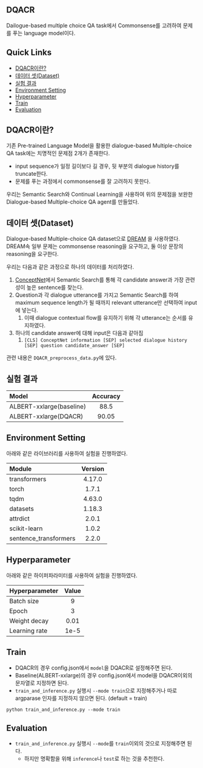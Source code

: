 ## DQACR

Dailogue-based multiple choice QA task에서 Commonsense를 고려하여 문제를 푸는 language model이다.

## Quick Links

  - [DQACR이란?](#what_is_dqacr)
  - [데이터 셋(Dataset)](#dataset)
  - [실험 결과](#result)
  - [Environment Setting](#environment_setting)
  - [Hyperparameter](#hyperparameter)
  - [Train](#train)
  - [Evaluation](#evaluation)

## DQACR이란?

기존 Pre-trained Language Model을 활용한 dialogue-based Multiple-choice QA task에는 치명적인 문제점 2개가 존재한다.
* input sequence가 일정 길이보다 길 경우, 뒷 부분의 dialogue history를 truncate한다.
* 문제를 푸는 과정에서 commonsense를 잘 고려하지 못한다. 

우리는 Semantic Search와 Continual Learning을 사용하여 위의 문제점을 보완한 Dialogue-based Multiple-choice QA agent를 만들었다.

## 데이터 셋(Dataset)
Dialogue-based Multiple-choice QA dataset으로 [DREAM](https://dataset.org/dream/) 을 사용하였다.
DREAM속 일부 문제는 commonsense reasoning을 요구하고, 둘 이상 문장의 reasoning을 요구한다.

우리는 다음과 같은 과정으로 하나의 데이터를 처리하였다.
1. [ConceptNet](https://conceptnet.io/)에서 Semantic Search를 통해 각 candidate answer과 가장 관련성이 높은 sentence를 찾는다.
2. Question과 각 dialogue utterance를 가지고 Semantic Search를 하여 maximum sequence length가 될 때까지 relevant utterance만 선택하여 input에 넣는다.
   1. 이때 dialogue contextual flow를 유지하기 위해 각 utterance는 순서를 유지하였다.
3. 하나의 candidate answer에 대해 input은 다음과 같아짐
   1. `[CLS] ConceptNet information [SEP] selected dialogue history [SEP] question candidate_answer [SEP]`

관련 내용은 `DQACR_preprocess_data.py`에 있다.

## 실험 결과

| Model                    | Accuracy |
|:-------------------------|:--------:|
| ALBERT-xxlarge(baseline) |   88.5   |
| ALBERT-xxlarge(DQACR)    |  90.05   |

## Environment Setting

아래와 같은 라이브러리를 사용하여 실험을 진행하였다.

| Module                | Version |
|:----------------------|:-------:|
| transformers          | 4.17.0  |
| torch                 |  1.7.1  |
| tqdm                  | 4.63.0  |
| datasets              | 1.18.3  |
| attrdict              |  2.0.1  |
| scikit-learn          |  1.0.2  |
| sentence_transformers |  2.2.0  |

## Hyperparameter

아래와 같은 하이퍼파라미터를 사용하여 실험을 진행하였다.

| Hyperparameter | Value |
|:---------------|:-----:|
| Batch size     |   9   |
| Epoch          |   3   |
| Weight decay   | 0.01  |
| Learning rate  | 1e-5  |

## Train

* DQACR의 경우 config.json에서 `model`을 DQACR로 설정해주면 된다.
* Baseline(ALBERT-xxlarge)의 경우 config.json에서 model을 DQACR이외의 문자열로 지정하면 된다.
* `train_and_inference.py` 실행시 `--mode train`으로 지정해주거나 따로 argparase 인자를 지정하지 않으면 된다. (default =  train)

 `python train_and_inference.py --mode train`

## Evaluation
* `train_and_inference.py` 실행시 `--mode`를 `train`이외의 것으로 지정해주면 된다. 
  * 하지만 명확함을 위해 `inference`나 `test`로 하는 것을 추천한다.
